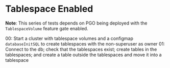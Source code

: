 # Tablespace Enabled

**Note**: This series of tests depends on PGO being deployed with the `TablespaceVolume` feature gate enabled.

00: Start a cluster with tablespace volumes and a configmap `databaseInitSQL` to create tablespaces with the non-superuser as owner
01: Connect to the db; check that the tablespaces exist; create tables in the tablespaces; and create a table outside the tablespaces and move it into a tablespace
